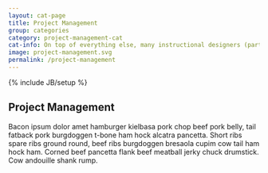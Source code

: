 ```yaml
---
layout: cat-page
title: Project Management
group: categories
category: project-management-cat
cat-info: On top of everything else, many instructional designers (particularly freelances) also need to know how to manage a well-run project. Get tips, tricks, and advice on project management that works.
image: project-management.svg
permalink: /project-management
---
```

{% include JB/setup %}

## Project Management

Bacon ipsum dolor amet hamburger kielbasa pork chop beef pork belly, tail fatback pork burgdoggen t-bone ham hock alcatra pancetta. Short ribs spare ribs ground round, beef ribs burgdoggen bresaola cupim cow tail ham hock ham. Corned beef pancetta flank beef meatball jerky chuck drumstick. Cow andouille shank rump.
